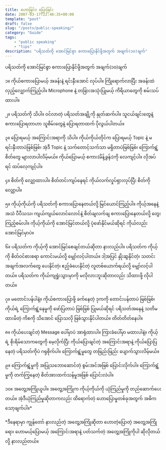 ```yaml
---
title: ဟောခြင်း၊ ပြောခြင်း
date: 2007-03-17T22:46:35+00:00
template: "post"  
draft: false  
slug: "/posts/public-speaking/"  
category: "Guide"
tags:
    - "public speaking"
    - "tips"
description: "ပရိသတ်ကို အောင်မြင်စွာ စကားပြောနိုင်ဖို့အတွက် အချက်(၁၀)ချက်"
---
```

ပရိသတ်ကို အောင်မြင်စွာ စကားပြောနိုင်ဖို့အတွက် အချက်(၁၀)ချက်

၁။ ကိုယ်စကားပြောမယ့် အခန်းနဲ့ ရင်းနှီးအောင် လုပ်ပါ။ ကြိုရောက်လာပြီး အခန်းထဲ လှည့်လျှောက်ကြည့်ပါ။ Microphone နဲ့ တခြားအသုံးပြုမယ့် ကိရိယာတွေကို စမ်းသပ်ထားပါ။

၂။ ပရိသတ်ကို သိပါ။ ဝင်လာတဲ့ ပရိသတ်အချို့ကို နှုတ်ဆက်ပါ။ သူငယ်ချင်းတွေနဲ့ စကားပြောရတာဟာ သူစိမ်းတွေနဲ့ ပြောရတာထက် ပိုလွယ်ပါတယ်။

၃။ ပြောရမယ့် အကြောင်းအရာကို သိပါ။ ကိုယ်ကိုယ်တိုင်က ပြောရမယ့် Topic နဲ့ မရင်းနှီးတာပဲဖြစ်ဖြစ်၊ အဲ့ဒီ Topic နဲ့ သက်တောင့်သက်သာ မရှိတာပဲဖြစ်ဖြစ်၊ ကြောက်ရွံ့စိတ်တွေ များလာပါလိမ့်မယ်။ ကိုယ်ပြောမယ့် စကား(မိန့်ခွန်း)ကို လေကျင့်ပါ။ လိုအပ်ရင် ထပ်လေ့ကျင့်ပါ။

၄။ စိတ်ကို လျှော့ထားပါ။ စိတ်တင်းကျပ်နေရင် ကိုယ်လက်လှုပ်ရှားလုပ်ပြီး စိတ်ကို လျှော့ပါ။

၅။ ကိုယ့်ကိုယ်ကို ပရိသတ်ကို စကားပြောနေတယ်လို့ မြင်ယောင်ကြည့်ပါ။ ကိုယ့်အနေနဲ့ အသံ ပီပီသသ၊ ကျယ်ကျယ်လောင်လောင်နဲ့ စိတ်ချလက်ချ စကားပြောနေတယ်လို့ တွေးကြည့်စမ်းပါ။ ကိုယ့်ကိုယ်ကို အောင်မြင်တယ်လို့ ပုံဖော်နိုင်မယ်ဆိုရင် ကိုယ်လည်း အောင်မြင်မှာပဲ။

၆။ ပရိသတ်က ကိုယ့်ကို အောင်မြင်စေချင်တယ်ဆိုတာ နားလည်ပါ။ ပရိသတ်က ကိုယ့်ကို စိတ်ဝင်စားစရာ ကောင်းမယ်လို့ မျှော်လင့်ပါတယ်။ ဒါ့အပြင် နှိုးဆွနိုင်တဲ့၊ သတင်းအချက်အလက်တွေ ပေးနိုင်တဲ့၊ ဧည့်ခံပေးနိုင်တဲ့ လူတစ်ယောက်ရယ်လို့ မျှော်လင့်ပါတယ်။ ပရိသတ်က ကိုယ်ကျရှုံးသွားမှာကို မလိုလားဘူးဆိုတာလည်း သိထားဖို့ လိုပါတယ်။

၇။ မတောင်းပန်ပါနဲ့။ ကိုယ်စကားပြောဖို့ ခက်နေတဲ့ ဒုကကို တောင်းပန်တာပဲ ဖြစ်ဖြစ်၊ ကိုယ်ရဲ့ ကြောက်ရွံ့နေမှုကို ဖော်ပြတာပဲ ဖြစ်ဖြစ် ပြုမယ်ဆိုရင် ပရိသတ်အနေနဲ့ သတိမထားမိတဲ့ ကိစကို သိအောင် ပြောသလို ဖြစ်သွားနိုင်ပါတယ်။ တိတ်တိတ်နေပါ။

၈။ ကိုယ်ပေးချင်တဲ့ Message ပေါ်မှာပဲ အာရုံထားပါ။ ကြားခံပေါ်မှာ မထားပါနဲ့။ ကိုယ့်ရဲ့ စိုးရိမ်သောကတွေကို မေ့လိုက်ပြီး ကိုယ်ပြောချင်တဲ့ အကြောင်းအရာနဲ့ ကိုယ်ပြောပြနေတဲ့ ပရိသတ်ကိုပဲ ဂရုစိုက်ပါ။ ကြောက်ရွံ့မှုတွေ တဖြည်းဖြည်း ပျောက်သွားလိမ့်မယ်။

၉။ ကြောက်ရွံ့မှုကို အပြုသဘောဆောင်တဲ့ စွမ်းအင်အဖြစ် ပြောင်းလိုက်ပါ။ ကြောက်ရွံ့မှုကို တက်ကြွနေတဲ့ စိတ်အားထက်သန်မှုအဖြစ် ပြောင်းလဲပါ။

၁၀။ အတွေ့အကြုံယူပါ။ အတွေ့အကြုံက ကိုယ့်ကိုယ်ကို ယုံကြည်မှုကို တည်ဆောက်ပေးတယ်။ အဲ့ဒီယုံကြည်မှုဆိုတာကလည်း ထိရောက်တဲ့ ဟောပြောမှုတစ်ခုအတွက် အဓိကသော့ချက်ပါ။*

*ဒီနေရာမှာ ကျွန်တော် နားလည်တဲ့ အတွေ့အကြုံဆိုတာ ဟောတဲ့ပြောတဲ့ အတွေ့အကြုံရော၊ ဟောမယ့်ပြောမယ့် အကြောင်းအရာနဲ့ ပတ်သက်တဲ့ အတွေ့အကြုံကိုပါ ဆိုလိုတယ်လို့ နားလည်တယ်။